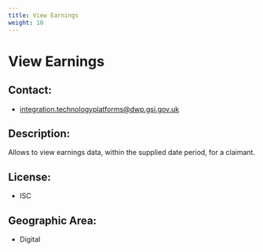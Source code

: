 ```yaml
---
title: View Earnings
weight: 10
---
```


# View Earnings

## Contact:
 - [integration.technologyplatforms@dwp.gsi.gov.uk](mailto:integration.technologyplatforms@dwp.gsi.gov.uk)

## Description:
Allows to view earnings data, within the supplied date period, for a claimant.

## License:
 - ISC

## Geographic Area:
 - Digital

